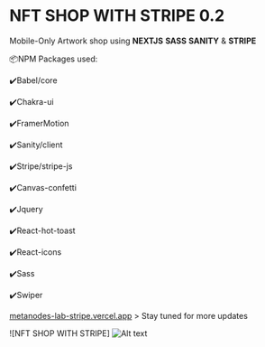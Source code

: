 # NFT SHOP WITH STRIPE 0.2
Mobile-Only Artwork shop using **NEXTJS** **SASS** **SANITY** & **STRIPE**

<p>📦NPM Packages used:</p>
<p>✔️Babel/core</p>
<p>✔️Chakra-ui</p>
<p>✔️FramerMotion</p>
<p>✔️Sanity/client</p>
<p>✔️Stripe/stripe-js</p>
<p>✔️Canvas-confetti</p>
<p>✔️Jquery</p>
<p>✔️React-hot-toast</p>
<p>✔️React-icons</p>
<p>✔️Sass</p>
<p>✔️Swiper</p>



[metanodes-lab-stripe.vercel.app](https://metanodes-lab-stripe.vercel.app/) > Stay tuned for more updates


![NFT SHOP WITH STRIPE] <img src="C:/Users/VicThor/Pictures/gitHub.PNG" alt="Alt text" title="NFT-SHOP">

